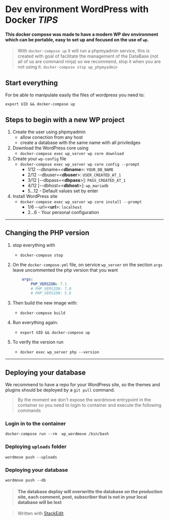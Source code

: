 # Dev environment WordPress with Docker _**TIPS**_

#### This docker compose was made to have a modern WP dev environment which can be portable, easy to set up and focused on the use of `wp`.

> With `docker-compose up` it will run a phpmyadmin service, this is created with goal of facilitate the management of the DataBase (not all of us are command ninja) so we recommend, stop it when you are not using it.
> `docker-compose stop wp_phpmyadmin`

## Start everything

For be able to manipulate easily the files of wordpress you need to:

`export UID && docker-compose up`

## Steps to begin with a new WP project

1. Create the user using phpmyadmin
    - allow conection from any host
    - create a database with the same name with all priviledges
2. Download the WordPress core using
    - `docker-compose exec wp_server wp core download`
3. Create your `wp-config` file
    - `docker-compose exec wp_server wp core config --prompt`
      - 1/12 --dbname=<**dbname**>: `YOUR_DB_NAME`
      - 2/12 --dbuser=<**dbuser**>: `USER_CREATED_AT_1`
      - 3/12 [--dbpass=<**dbpass**>]: `PASS_CREATED_AT_1`
      - 4/12 [--dbhost=<**dbhost**>]: `wp_mariadb`
      - 5...12 - Default values set by enter
4. Install WordPress site
    - `docker-compose exec wp_server wp core install --prompt`
      - 1/6 --url=<**url**>: `localhost`
      - 2...6 - Your personal configuration

------------------

## Changing the PHP version

1. stop everything with
    - `docker-compose stop`

2. On the `docker-compose.yml` file, on service `wp_server` on the section `args` leave uncommented the php version that you want
    ```yml
        args:
            PHP_VERSION: 7.1
            # PHP_VERSION: 7.0
            # PHP_VERSION: 5.6
    ```
3. Then build the new image with:
    - `docker-compose build`
4. Run everything again:
    - `export UID && docker-compose up`

5. To verify the version run
    - `docker exec wp_server php --version`

------------------

## Deploying your database

We recommend to have a repo for your WordPress site, so the themes and plugins should be deployed by a `git pull` command.

> By the moment we don't expose the wordmove entrypoint in the container so you need to login to container and execute the following commands

### Login in to the container

`docker-compose run --rm  wp_wordmove /bin/bash`

### Deploying `uploads` folder

`wordmove push --uploads`

### Deploying your database

`wordmove push --db`

> #### The database deploy will overwritte the database on the production site, each comment, post, subscriber that is not in your local database will be lost


> Written with [StackEdit](https://stackedit.io/).
